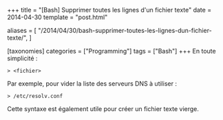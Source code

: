 +++
title = "[Bash] Supprimer toutes les lignes d'un fichier texte"
date = 2014-04-30
template = "post.html"

aliases = [
  "/2014/04/30/bash-supprimer-toutes-les-lignes-dun-fichier-texte/",
]

[taxonomies]
categories = ["Programming"]
tags = ["Bash"]
+++
En toute simplicité :

```
> <fichier>
```

Par exemple, pour vider la liste des serveurs DNS à utiliser :

```
> /etc/resolv.conf
```

Cette syntaxe est également utile pour créer un fichier texte vierge.
